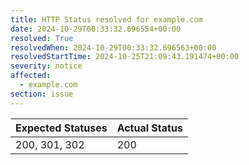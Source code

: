 ```yaml
---
title: HTTP Status resolved for example.com
date: 2024-10-29T00:33:32.696554+00:00
resolved: True
resolvedWhen: 2024-10-29T00:33:32.696563+00:00
resolvedStartTime: 2024-10-25T21:09:43.191474+00:00
severity: notice
affected:
  - example.com
section: issue
---
```


| Expected Statuses | Actual Status  |
|-------------------|----------------|
| 200, 301, 302 | 200 |
